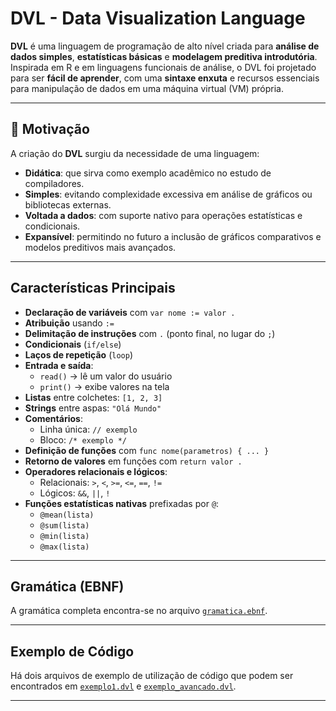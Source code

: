 # DVL - Data Visualization Language

**DVL** é uma linguagem de programação de alto nível criada para **análise de dados simples**, **estatísticas básicas** e **modelagem preditiva introdutória**.  
Inspirada em R e em linguagens funcionais de análise, o DVL foi projetado para ser **fácil de aprender**, com uma **sintaxe enxuta** e recursos essenciais para manipulação de dados em uma máquina virtual (VM) própria.

---

## 🚀 Motivação

A criação do **DVL** surgiu da necessidade de uma linguagem:

- **Didática**: que sirva como exemplo acadêmico no estudo de compiladores.  
- **Simples**: evitando complexidade excessiva em análise de gráficos ou bibliotecas externas.  
- **Voltada a dados**: com suporte nativo para operações estatísticas e condicionais.  
- **Expansível**: permitindo no futuro a inclusão de gráficos comparativos e modelos preditivos mais avançados.

---

## Características Principais

- **Declaração de variáveis** com `var nome := valor .`  
- **Atribuição** usando `:=`  
- **Delimitação de instruções** com `.` (ponto final, no lugar do `;`)  
- **Condicionais** (`if/else`)  
- **Laços de repetição** (`loop`)  
- **Entrada e saída**:  
  - `read()` → lê um valor do usuário  
  - `print()` → exibe valores na tela  
- **Listas** entre colchetes: `[1, 2, 3]`  
- **Strings** entre aspas: `"Olá Mundo"`  
- **Comentários**:  
  - Linha única: `// exemplo`  
  - Bloco: `/* exemplo */`  
- **Definição de funções** com `func nome(parametros) { ... }`  
- **Retorno de valores** em funções com `return valor .`  
- **Operadores relacionais e lógicos**:  
  - Relacionais: `>`, `<`, `>=`, `<=`, `==`, `!=`  
  - Lógicos: `&&`, `||`, `!`  
- **Funções estatísticas nativas** prefixadas por `@`:  
  - `@mean(lista)`  
  - `@sum(lista)`  
  - `@min(lista)`  
  - `@max(lista)`
 
---

## Gramática (EBNF)

A gramática completa encontra-se no arquivo [`gramatica.ebnf`](./gramatica.ebnf).  

---

## Exemplo de Código

Há dois arquivos de exemplo de utilização de código que podem ser encontrados em [`exemplo1.dvl`](./exemplo1.vdl) e [`exemplo_avancado.dvl`](./exemplo_avancado.dvl).

---
